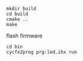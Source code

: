 ```console
mkdir build
cd build
cmake ..
make
```
flash firmware
```console
cd bin
cycfx2prog prg:led.ihx run
```